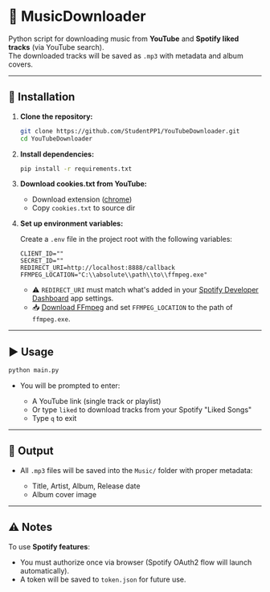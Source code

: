 # 🎵 MusicDownloader

Python script for downloading music from **YouTube** and **Spotify liked tracks** (via YouTube search).  
The downloaded tracks will be saved as `.mp3` with metadata and album covers.

---

## 🚀 Installation

1. **Clone the repository:**
   ```bash
   git clone https://github.com/StudentPP1/YouTubeDownloader.git
   cd YouTubeDownloader
    ```

2. **Install dependencies:**

   ```bash
   pip install -r requirements.txt
   ```

3. **Download cookies.txt from YouTube:**
   - Download extension ([chrome](https://chromewebstore.google.com/detail/get-cookiestxt-locally/cclelndahbckbenkjhflpdbgdldlbecc?pli=1))
   - Copy `cookies.txt` to source dir

4. **Set up environment variables:**

   Create a `.env` file in the project root with the following variables:

   ```env
   CLIENT_ID=""
   SECRET_ID=""
   REDIRECT_URI=http://localhost:8888/callback
   FFMPEG_LOCATION="C:\\absolute\\path\\to\\ffmpeg.exe"
   ```

   * ⚠️ `REDIRECT_URI` must match what's added in your [Spotify Developer Dashboard](https://developer.spotify.com/dashboard) app settings.
   * 📥 [Download FFmpeg](https://ffmpeg.org/) and set `FFMPEG_LOCATION` to the path of `ffmpeg.exe`.

---

## ▶️ Usage

```bash
python main.py
```

* You will be prompted to enter:

  * A YouTube link (single track or playlist)
  * Or type `liked` to download tracks from your Spotify "Liked Songs"
  * Type `q` to exit

---

## 📁 Output

* All `.mp3` files will be saved into the `Music/` folder with proper metadata:

  * Title, Artist, Album, Release date
  * Album cover image

---

## ⚠️ Notes

To use **Spotify features**:

* You must authorize once via browser (Spotify OAuth2 flow will launch automatically).
* A token will be saved to `token.json` for future use.
